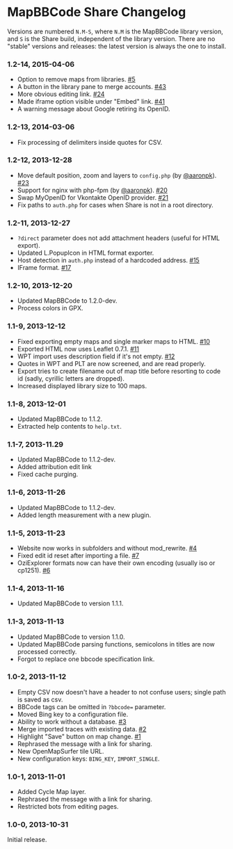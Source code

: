 # MapBBCode Share Changelog

Versions are numbered `N.M-S`, where `N.M` is the MapBBCode library version, and `S` is the Share build, independent of the library version. There are no "stable" versions and releases: the latest version is always the one to install.

### 1.2-14, 2015-04-06

* Option to remove maps from libraries. [#5](https://github.com/MapBBCode/share.mapbbcode.org/pull/5)
* A button in the library pane to merge accounts. [#43](https://github.com/MapBBCode/share.mapbbcode.org/pull/43)
* More obvious editing link. [#24](https://github.com/MapBBCode/share.mapbbcode.org/pull/24)
* Made iframe option visible under "Embed" link. [#41](https://github.com/MapBBCode/share.mapbbcode.org/pull/41)
* A warning message about Google retiring its OpenID.

### 1.2-13, 2014-03-06

* Fix processing of delimiters inside quotes for CSV.

### 1.2-12, 2013-12-28

* Move default position, zoom and layers to `config.php` (by [@aaronpk](https://github.com/aaronpk)). [#23](https://github.com/MapBBCode/share.mapbbcode.org/pull/23)
* Support for nginx with php-fpm (by [@aaronpk](https://github.com/aaronpk)). [#20](https://github.com/MapBBCode/share.mapbbcode.org/pull/20)
* Swap MyOpenID for Vkontakte OpenID provider. [#21](https://github.com/MapBBCode/share.mapbbcode.org/issues/21)
* Fix paths to `auth.php` for cases when Share is not in a root directory.

### 1.2-11, 2013-12-27

* `?direct` parameter does not add attachment headers (useful for HTML export).
* Updated L.PopupIcon in HTML format exporter.
* Host detection in `auth.php` instead of a hardcoded address. [#15](https://github.com/MapBBCode/share.mapbbcode.org/issues/15)
* IFrame format. [#17](https://github.com/MapBBCode/share.mapbbcode.org/issues/17)

### 1.2-10, 2013-12-20

* Updated MapBBCode to 1.2.0-dev.
* Process colors in GPX.

### 1.1-9, 2013-12-12

* Fixed exporting empty maps and single marker maps to HTML. [#10](https://github.com/MapBBCode/share.mapbbcode.org/issues/10)
* Exported HTML now uses Leaflet 0.7.1. [#11](https://github.com/MapBBCode/share.mapbbcode.org/issues/11)
* WPT import uses description field if it's not empty. [#12](https://github.com/MapBBCode/share.mapbbcode.org/issues/12)
* Quotes in WPT and PLT are now screened, and are read properly.
* Export tries to create filename out of map title before resorting to code id (sadly, cyrillic letters are dropped).
* Increased displayed library size to 100 maps.

### 1.1-8, 2013-12-01

* Updated MapBBCode to 1.1.2.
* Extracted help contents to `help.txt`.

### 1.1-7, 2013-11.29

* Updated MapBBCode to 1.1.2-dev.
* Added attribution edit link
* Fixed cache purging.

### 1.1-6, 2013-11-26

* Updated MapBBCode to 1.1.2-dev.
* Added length measurement with a new plugin.

### 1.1-5, 2013-11-23

* Website now works in subfolders and without mod_rewrite. [#4](https://github.com/MapBBCode/share.mapbbcode.org/issues/4)
* Fixed edit id reset after importing a file. [#7](https://github.com/MapBBCode/share.mapbbcode.org/issues/7)
* OziExplorer formats now can have their own encoding (usually iso or cp1251). [#6](https://github.com/MapBBCode/share.mapbbcode.org/issues/6)

### 1.1-4, 2013-11-16

* Updated MapBBCode to version 1.1.1.

### 1.1-3, 2013-11-13

* Updated MapBBCode to version 1.1.0.
* Updated MapBBCode parsing functions, semicolons in titles are now processed correctly.
* Forgot to replace one bbcode specification link.

### 1.0-2, 2013-11-12

* Empty CSV now doesn't have a header to not confuse users; single path is saved as csv.
* BBCode tags can be omitted in `?bbcode=` parameter.
* Moved Bing key to a configuration file.
* Ability to work without a database. [#3](https://github.com/MapBBCode/share.mapbbcode.org/issues/3)
* Merge imported traces with existing data. [#2](https://github.com/MapBBCode/share.mapbbcode.org/issues/2)
* Highlight "Save" button on map change. [#1](https://github.com/MapBBCode/share.mapbbcode.org/issues/1)
* Rephrased the message with a link for sharing.
* New OpenMapSurfer tile URL.
* New configuration keys: `BING_KEY`, `IMPORT_SINGLE`.

### 1.0-1, 2013-11-01

* Added Cycle Map layer.
* Rephrased the message with a link for sharing.
* Restricted bots from editing pages.

### 1.0-0, 2013-10-31

Initial release.
